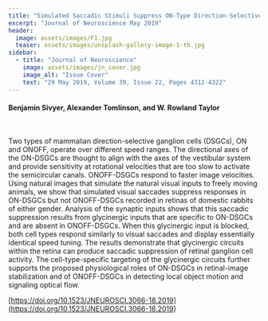 ```yaml
---
title: "Simulated Saccadic Stimuli Suppress ON-Type Direction-Selective Retinal Ganglion Cells via Glycinergic Inhibition"
excerpt: "Journal of Neuroscience May 2019"
header:
  image: assets/images/F1.jpg
  teaser: assets/images/unsplash-gallery-image-1-th.jpg
sidebar:
  - title: "Journal of Neuroscience"
    image: assets/images/jn_cover.jpg
    image_alt: "Issue Cover"
    text: "29 May 2019, Volume 39, Issue 22, Pages 4312-4322"
---
```


#### Benjamin Sivyer, Alexander Tomlinson, and W. Rowland Taylor
<br/>

Two types of mammalian direction-selective ganglion cells (DSGCs), ON and ONOFF, operate over different speed ranges. 
The directional axes of the ON-DSGCs are thought to align with the axes of the vestibular system and provide 
sensitivity at rotational velocities that are too slow to activate the semicircular canals. ONOFF-DSGCs respond to 
faster image velocities. Using natural images that simulate the natural visual inputs to freely moving animals, we 
show that simulated visual saccades suppress responses in ON-DSGCs but not ONOFF-DSGCs recorded in retinas of 
domestic rabbits of either gender. Analysis of the synaptic inputs shows that this saccadic suppression results 
from glycinergic inputs that are specific to ON-DSGCs and are absent in ONOFF-DSGCs. When this glycinergic input 
is blocked, both cell types respond similarly to visual saccades and display essentially identical speed tuning. 
The results demonstrate that glycinergic circuits within the retina can produce saccadic suppression of retinal 
ganglion cell activity. The cell-type-specific targeting of the glycinergic circuits further supports the proposed 
physiological roles of ON-DSGCs in retinal-image stabilization and of ONOFF-DSGCs in detecting local object motion 
and signaling optical flow.


[https://doi.org/10.1523/JNEUROSCI.3066-18.2019](https://doi.org/10.1523/JNEUROSCI.3066-18.2019)